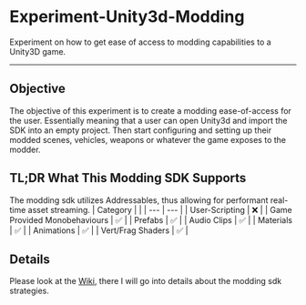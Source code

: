 # Experiment-Unity3d-Modding
Experiment on how to get ease of access to modding capabilities to a Unity3D game.

---
## Objective
The objective of this experiment is to create a modding ease-of-access for the user. Essentially meaning that a user can open Unity3d and import the SDK into an empty project. Then start configuring and setting up their modded scenes, vehicles, weapons or whatever the game exposes to the modder.

## TL;DR What This Modding SDK Supports
The modding sdk utilizes Addressables, thus allowing for performant real-time asset streaming.
| Category | |
| --- | --- |
| User-Scripting | ❌ |
| Game Provided Monobehaviours | ✅ |
| Prefabs | ✅ |
| Audio Clips | ✅ |
| Materials | ✅ |
| Animations | ✅ |
| Vert/Frag Shaders | ✅ |

## Details
Please look at the [Wiki](https://github.com/bsmithcompsci/Experiment-Unity3d-Modding/wiki), there I will go into details about the modding sdk strategies.
